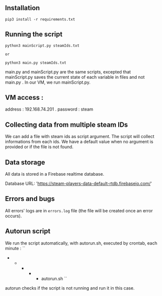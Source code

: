 ## Installation 
``
pip3 install -r requirements.txt
``

##  Running the script
```
python3 mainScript.py steamIds.txt 

or 

python3 main.py steamIds.txt 
```
main.py and mainScript.py are the same scripts, excepted that mainScript.py saves the current state of each variable in files and not main.py . In our VM, we run mainScript.py.

## VM access : 

address : 192.168.74.201 .
password : steam

##  Collecting data from multiple steam IDs

We can add a file with steam ids as script argument. The script will collect informations from each ids. We have a default value when no argument is provided or if the file is not found. 

## Data storage
All data is stored in a Firebase realtime database.

Database URL: 'https://steam-players-data-default-rtdb.firebaseio.com/'

##  Errors and bugs
All errors' logs are in ``errors.log`` file (the file will be created once an error occurs).

## Autorun script

We run the script automatically, with autorun.sh, executed by crontab, each minute : 
``
* * * * * autorun.sh
``

autorun checks if the script is not running and run it in this case.